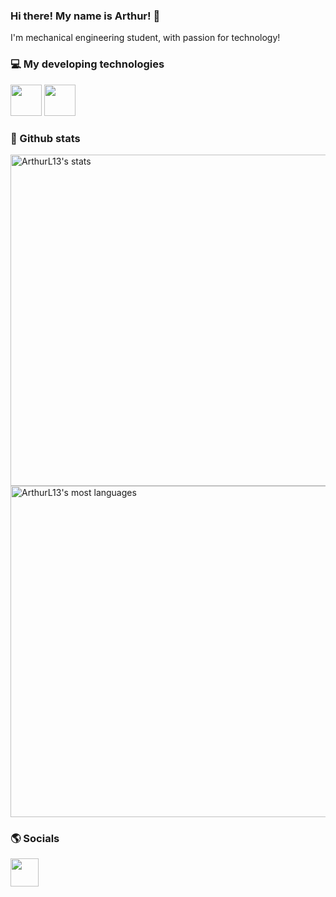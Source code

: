 ### Hi there! My name is Arthur! 👋
I'm mechanical engineering student, with passion for technology!

### 💻 My developing technologies
<div style="display: inline">
<img width="50" weight="50" src="https://cdn.jsdelivr.net/gh/devicons/devicon@latest/icons/microsoftsqlserver/microsoftsqlserver-original-wordmark.svg" />
<img width="50" weight="50" src="https://cdn.jsdelivr.net/gh/devicons/devicon@latest/icons/csharp/csharp-original.svg" />
</div>

### 🎲 Github stats
<p align="left">
<img width="530em" src="https://github-readme-stats.vercel.app/api?username=ArthurL13&show_icons=true&theme=swift" alt="ArthurL13's stats"/>
<img width="530em" src="https://github-readme-stats.vercel.app/api/top-langs/?username=ArthurL13&layout=compact&theme=swift" alt="ArthurL13's most languages"/>
</p>

### 🌎 Socials
<a href="https://www.linkedin.com/in/arthur-loriato-calmon-de-figueiredo-a252091b8/">
<img width="45" weight="45" src="https://cdn.jsdelivr.net/gh/devicons/devicon@latest/icons/linkedin/linkedin-original.svg" />

